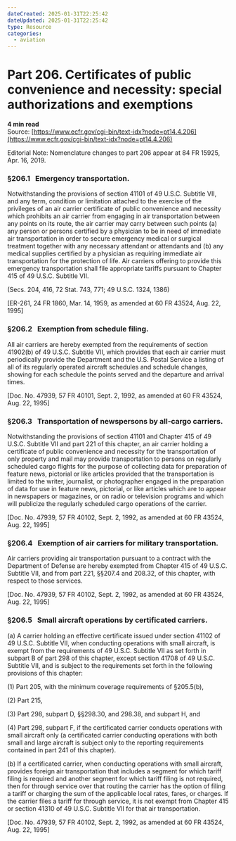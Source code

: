 ```yaml
---
dateCreated: 2025-01-31T22:25:42
dateUpdated: 2025-01-31T22:25:42
type: Resource
categories:
  - aviation
---
```


# Part 206. Certificates of public convenience and necessity: special authorizations and exemptions
**4 min read**  
Source: [https://www.ecfr.gov/cgi-bin/text-idx?node=pt14.4.206](https://www.ecfr.gov/cgi-bin/text-idx?node=pt14.4.206)

<div>

<div>

Editorial Note: Nomenclature changes to part 206 appear at 84 FR 15925, Apr. 16, 2019.

</div>

### §206.1   Emergency transportation.

Notwithstanding the provisions of section 41101 of 49 U.S.C. Subtitle VII, and any term, condition or limitation attached to the exercise of the privileges of an air carrier certificate of public convenience and necessity which prohibits an air carrier from engaging in air transportation between any points on its route, the air carrier may carry between such points (a) any person or persons certified by a physician to be in need of immediate air transportation in order to secure emergency medical or surgical treatment together with any necessary attendant or attendants and (b) any medical supplies certified by a physician as requiring immediate air transportation for the protection of life. Air carriers offering to provide this emergency transportation shall file appropriate tariffs pursuant to Chapter 415 of 49 U.S.C. Subtitle VII.

(Secs. 204, 416, 72 Stat. 743, 771; 49 U.S.C. 1324, 1386)

\[ER-261, 24 FR 1860, Mar. 14, 1959, as amended at 60 FR 43524, Aug. 22, 1995\]

### §206.2   Exemption from schedule filing.

All air carriers are hereby exempted from the requirements of section 41902(b) of 49 U.S.C. Subtitle VII, which provides that each air carrier must periodically provide the Department and the U.S. Postal Service a listing of all of its regularly operated aircraft schedules and schedule changes, showing for each schedule the points served and the departure and arrival times.

\[Doc. No. 47939, 57 FR 40101, Sept. 2, 1992, as amended at 60 FR 43524, Aug. 22, 1995\]

### §206.3   Transportation of newspersons by all-cargo carriers.

Notwithstanding the provisions of section 41101 and Chapter 415 of 49 U.S.C. Subtitle VII and part 221 of this chapter, an air carrier holding a certificate of public convenience and necessity for the transportation of only property and mail may provide transportation to persons on regularly scheduled cargo flights for the purpose of collecting data for preparation of feature news, pictorial or like articles provided that the transportation is limited to the writer, journalist, or photographer engaged in the preparation of data for use in feature news, pictorial, or like articles which are to appear in newspapers or magazines, or on radio or television programs and which will publicize the regularly scheduled cargo operations of the carrier.

\[Doc. No. 47939, 57 FR 40102, Sept. 2, 1992, as amended at 60 FR 43524, Aug. 22, 1995\]

### §206.4   Exemption of air carriers for military transportation.

Air carriers providing air transportation pursuant to a contract with the Department of Defense are hereby exempted from Chapter 415 of 49 U.S.C. Subtitle VII, and from part 221, §§207.4 and 208.32, of this chapter, with respect to those services.

\[Doc. No. 47939, 57 FR 40102, Sept. 2, 1992, as amended at 60 FR 43524, Aug. 22, 1995\]

### §206.5   Small aircraft operations by certificated carriers.

\(a\) A carrier holding an effective certificate issued under section 41102 of 49 U.S.C. Subtitle VII, when conducting operations with small aircraft, is exempt from the requirements of 49 U.S.C. Subtitle VII as set forth in subpart B of part 298 of this chapter, except section 41708 of 49 U.S.C. Subtitle VII, and is subject to the requirements set forth in the following provisions of this chapter:

\(1\) Part 205, with the minimum coverage requirements of §205.5(b),

\(2\) Part 215,

\(3\) Part 298, subpart D, §§298.30, and 298.38, and subpart H, and

\(4\) Part 298, subpart F, if the certificated carrier conducts operations with small aircraft only (a certificated carrier conducting operations with both small and large aircraft is subject only to the reporting requirements contained in part 241 of this chapter).

\(b\) If a certificated carrier, when conducting operations with small aircraft, provides foreign air transportation that includes a segment for which tariff filing is required and another segment for which tariff filing is not required, then for through service over that routing the carrier has the option of filing a tariff or charging the sum of the applicable local rates, fares, or charges. If the carrier files a tariff for through service, it is not exempt from Chapter 415 or section 41310 of 49 U.S.C. Subtitle VII for that air transportation.

\[Doc. No. 47939, 57 FR 40102, Sept. 2, 1992, as amended at 60 FR 43524, Aug. 22, 1995\]

</div>